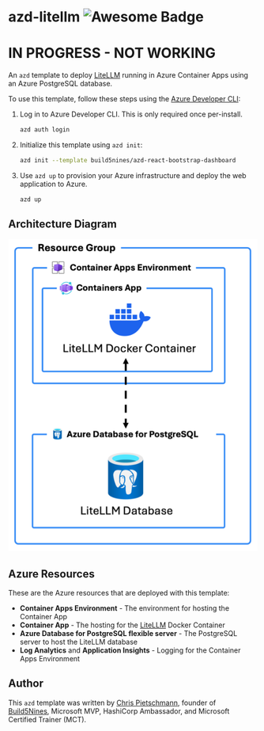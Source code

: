 # azd-litellm ![Awesome Badge](https://awesome.re/badge-flat2.svg)

# IN PROGRESS - NOT WORKING

An `azd` template to deploy [LiteLLM](https://www.litellm.ai/) running in Azure Container Apps using an Azure PostgreSQL database.

To use this template, follow these steps using the [Azure Developer CLI](https://learn.microsoft.com/azure/developer/azure-developer-cli/overview):

1. Log in to Azure Developer CLI. This is only required once per-install.

    ```bash
    azd auth login
    ```

2. Initialize this template using `azd init`:

    ```bash
    azd init --template build5nines/azd-react-bootstrap-dashboard
    ```

3. Use `azd up` to provision your Azure infrastructure and deploy the web application to Azure.

    ```bash
    azd up
    ```

## Architecture Diagram

![Diagram of Azure Resources provisioned with this template](assets/architecture.png)

## Azure Resources

These are the Azure resources that are deployed with this template:

- **Container Apps Environment** - The environment for hosting the Container App
- **Container App** - The hosting for the [LiteLLM](https://www.litellm.ai) Docker Container
- **Azure Database for PostgreSQL flexible server** - The PostgreSQL server to host the LiteLLM database
- **Log Analytics** and **Application Insights** - Logging for the Container Apps Environment

## Author

This `azd` template was written by [Chris Pietschmann](https://pietschsoft.com), founder of [Build5Nines](https://build5nines.com), Microsoft MVP, HashiCorp Ambassador, and Microsoft Certified Trainer (MCT).
